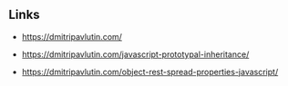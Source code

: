 ## Links

- https://dmitripavlutin.com/

- https://dmitripavlutin.com/javascript-prototypal-inheritance/

- https://dmitripavlutin.com/object-rest-spread-properties-javascript/
